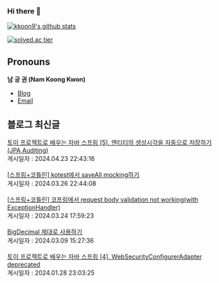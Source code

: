 
### Hi there 👋
[![kkoon9's github stats](https://github-readme-stats.vercel.app/api?username=kkoon9&theme=tokyonight)](https://github.com/anuraghazra/github-readme-stats)

[![solved.ac tier](http://mazassumnida.wtf/api/generate_badge?boj=rndrnjs2003)](https://solved.ac/rndrnjs2003)
## Pronouns
**남 궁 권 (Nam Koong Kwon)**
- [Blog](https://kkoon9.tistory.com)
- [Email](mailto:rndrnjs2003@naver.com)

## 블로그 최신글
<a href=https://kkoon9.tistory.com/556>토이 프로젝트로 배우는 자바 스프링 [5]. 엔티티의 생성시각을 자동으로 저장하기 (JPA Auditing)</a></br>게시일자 : 2024.04.23 22:43:16</br></br><a href=https://kkoon9.tistory.com/555>[스프링+코틀린] kotest에서 saveAll mocking하기</a></br>게시일자 : 2024.03.26 22:44:08</br></br><a href=https://kkoon9.tistory.com/554>[스프링+코틀린] 코프링에서 request body validation not working(with ExceptionHandler)</a></br>게시일자 : 2024.03.24 17:59:23</br></br><a href=https://kkoon9.tistory.com/553>BigDecimal 제대로 사용하기</a></br>게시일자 : 2024.03.09 15:27:36</br></br><a href=https://kkoon9.tistory.com/552>토이 프로젝트로 배우는 자바 스프링 [4]. WebSecurityConfigurerAdapter deprecated</a></br>게시일자 : 2024.01.28 23:03:25</br></br>